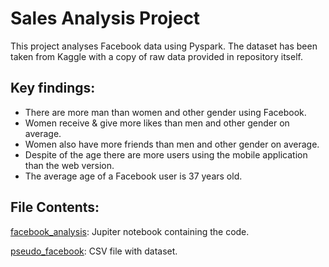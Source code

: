 # Sales Analysis Project

This project analyses Facebook data using Pyspark. The dataset has been taken from Kaggle with a copy of raw data provided in repository itself.

## Key findings:

- There are more man than women and other gender using Facebook.
- Women receive & give more likes than men and other gender on average.
- Women also have more friends than men and other gender on average.
- Despite of the age there are more users using the mobile application than the web version.
- The average age of a Facebook user is 37 years old.

## File Contents:

[facebook_analysis](facebook_analysis.ipynb): Jupiter notebook containing the code.

[pseudo_facebook](peseudo_facebook.csv): CSV file with dataset.